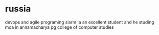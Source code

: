 # russia
devops and agile programing
siarm ia an excellent student and he studing mca in annamacharya pg college of computer studies
